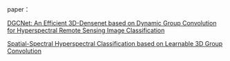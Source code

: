 paper：

[DGCNet: An Efficient 3D-Densenet based on Dynamic Group Convolution for Hyperspectral Remote Sensing Image Classification](https://scholar.google.com.hk/citations?view_op=view_citation&hl=zh-CN&user=on_b6MMAAAAJ&citation_for_view=on_b6MMAAAAJ:ufrVoPGSRksC)

[Spatial-Spectral Hyperspectral Classification based on Learnable 3D Group Convolution](https://scholar.google.com.hk/citations?view_op=view_citation&hl=zh-CN&user=on_b6MMAAAAJ&citation_for_view=on_b6MMAAAAJ:LkGwnXOMwfcC)


